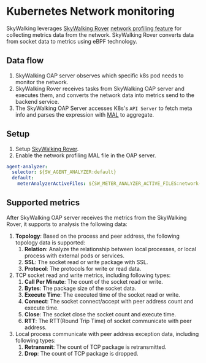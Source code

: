 # Kubernetes Network monitoring
SkyWalking leverages [SkyWalking Rover](https://github.com/apache/skywalking-rover) [network profiling feature](https://skywalking.apache.org/docs/skywalking-rover/latest/en/setup/configuration/profiling/#network) for collecting metrics data from the network. SkyWalking Rover converts data from socket data to metrics using eBPF technology.

## Data flow
1. SkyWalking OAP server observes which specific k8s pod needs to monitor the network.
2. SkyWalking Rover receives tasks from SkyWalking OAP server and executes them, and converts the network data into metrics send to the backend service.
3. The SkyWalking OAP Server accesses K8s's `API Server` to fetch meta info and parses the expression with [MAL](../../concepts-and-designs/mal.md) to aggregate.

## Setup
1. Setup [SkyWalking Rover](https://skywalking.apache.org/docs/skywalking-rover/latest/en/setup/overview/).
2. Enable the network profiling MAL file in the OAP server.
```yaml
agent-analyzer:
  selector: ${SW_AGENT_ANALYZER:default}
  default:
    meterAnalyzerActiveFiles: ${SW_METER_ANALYZER_ACTIVE_FILES:network-profiling}
```

## Supported metrics

After SkyWalking OAP server receives the metrics from the SkyWalking Rover, it supports to analysis the following data:
1. **Topology**: Based on the process and peer address, the following topology data is supported:
   1. **Relation**: Analyze the relationship between local processes, or local process with external pods or services.
   2. **SSL**: The socket read or write package with SSL.
   3. **Protocol**: The protocols for write or read data.
2. TCP socket read and write metrics, including following types:
   1. **Call Per Minute**: The count of the socket read or write.
   2. **Bytes**: The package size of the socket data.
   3. **Execute Time**: The executed time of the socket read or write.
   4. **Connect**: The socket connect/accept with peer address count and execute time.
   5. **Close**: The socket close the socket count and execute time.
   6. **RTT**: The RTT(Round Trip Time) of socket communicate with peer address.
3. Local process communicate with peer address exception data, including following types:
   1. **Retransmit**: The count of TCP package is retransmitted.
   2. **Drop**: The count of TCP package is dropped.
